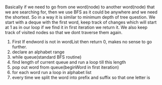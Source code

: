 Basically if we need to go from one word(node) to another word(node) that we are searching for, then we use BFS as it could be anywhere and we need the shortest. So in a way it is similar to minimum depth of tree question. We start with a deque with the first word, keep track of changes which will start at 1 as in our loop if we find it in first iteration we return it. We also keep track of visited nodes so that we dont traverse them again.
1. First If endword is not in wordList then return 0, makes no sense to go further.
2. declare an alphabet range
3. while queue(standard BFS routine)
4. find length of current queue and run a loop till this length
5. pop out word from queue(beginWord in first iteration)
6. for each word run a loop in alphabet list
7. every time we split the word into prefix and suffix so that one letter is